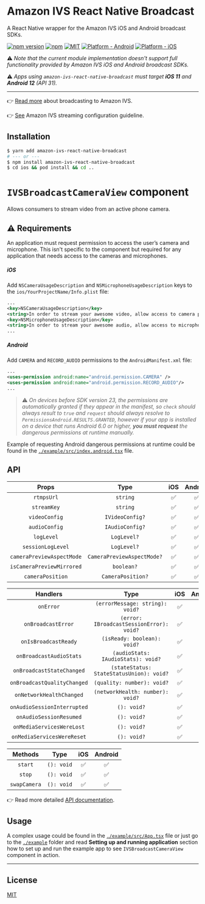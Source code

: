 # **Amazon IVS React Native Broadcast**

A React Native wrapper for the Amazon IVS iOS and Android broadcast SDKs.

[![npm version](https://badge.fury.io/js/amazon-ivs-react-native-broadcast.svg)](https://www.npmjs.com/package/amazon-ivs-react-native-broadcast)
[![npm](https://img.shields.io/npm/dt/amazon-ivs-react-native-broadcast.svg)](https://www.npmjs.com/package/amazon-ivs-react-native-broadcast)
[![MIT](https://img.shields.io/dub/l/vibe-d.svg)](https://opensource.org/licenses/MIT)
[![Platform - Android](https://img.shields.io/badge/platform-Android-3ddc84.svg?style=flat&logo=android)](https://www.android.com)
[![Platform - iOS](https://img.shields.io/badge/platform-iOS-000.svg?style=flat&logo=apple)](https://developer.apple.com/ios)

⚠️ _Note that the current module implementation doesn't support full functionality provided by Amazon IVS iOS and Android broadcast SDKs._

⚠️ _Apps using `amazon-ivs-react-native-broadcast` must target **iOS 11** and **Android 12** (API 31)._

***

👉 [Read more](https://docs.aws.amazon.com/ivs/latest/userguide/broadcast.html) about broadcasting to Amazon IVS.

👉 [See](https://docs.aws.amazon.com/ivs/latest/userguide/streaming-config.html) Amazon IVS streaming configuration guideline.

## Installation

```sh
$ yarn add amazon-ivs-react-native-broadcast
# --- or ---
$ npm install amazon-ivs-react-native-broadcast
$ cd ios && pod install && cd ..
```

# `IVSBroadcastCameraView` component
Allows consumers to stream video from an active phone camera.


## ⚠️ Requirements

An application must request permission to access the user’s camera and microphone. This isn't specific to the component but required for any application that needs access to the cameras and microphones.

##### **_iOS_**
Add `NSCameraUsageDescription` and `NSMicrophoneUsageDescription` keys to the `ios/YourProjectName/Info.plist` file:
```xml
...
<key>NSCameraUsageDescription</key>
<string>In order to stream your awesome video, allow access to camera please</string>
<key>NSMicrophoneUsageDescription</key>
<string>In order to stream your awesome audio, allow access to microphone please</string>
...
```

##### **_Android_**
Add `CAMERA` and  `RECORD_AUDIO` permissions to the `AndroidManifest.xml` file:
```xml
...
<uses-permission android:name="android.permission.CAMERA" />
<uses-permission android:name="android.permission.RECORD_AUDIO"/>
...
```
>⚠️ _On devices before SDK version 23, the permissions are automatically granted if they appear in the manifest, so `check` should always result to `true` and `request` should always resolve to `PermissionsAndroid.RESULTS.GRANTED`, however if your app is installed on a device that runs Android 6.0 or higher, **you must request** the _dangerous permissions_ at runtime manually._

Example of requesting Android dangerous permissions at runtime could be found in the [`./example/src/index.android.tsx`](./example/src/index.android.tsx) file.
## API
Props | Type | iOS | Android |
:---: | :---: | :---: | :---: |
`rtmpsUrl` | `string` | ✅ | ✅ |
`streamKey` | `string` | ✅ | ✅ |
`videoConfig` | `IVideoConfig?` | ✅ | ✅ |
`audioConfig` | `IAudioConfig?` | ✅ | ✅ |
`logLevel` | `LogLevel?` | ✅ | ✅ |
`sessionLogLevel` | `LogLevel?` | ✅ | ✅ |
`cameraPreviewAspectMode` | `CameraPreviewAspectMode?` | ✅ | ✅ |
`isCameraPreviewMirrored` | `boolean?` | ✅ | ✅ |
`cameraPosition` | `CameraPosition?` | ✅  | ✅|

Handlers | Type | iOS | Android
:---: | :---: | :---: | :---:  
`onError` | `(errorMessage: string): void?` | ✅  | ✅  |
`onBroadcastError` | `(error: IBroadcastSessionError): void?` | ✅  | ✅  |
`onIsBroadcastReady` | `(isReady: boolean): void?` | ✅  | ✅  |
`onBroadcastAudioStats` | `(audioStats: IAudioStats): void?` | ✅  | ✅  |
`onBroadcastStateChanged` | `(stateStatus: StateStatusUnion): void?` | ✅  | ✅  |
`onBroadcastQualityChanged` | `(quality: number): void?` | ✅  | ✅  |
`onNetworkHealthChanged` | `(networkHealth: number): void?` | ✅  | ✅  |
`onAudioSessionInterrupted` | `(): void?` | ✅  |  |
`onAudioSessionResumed` | `(): void?` | ✅  |  |
`onMediaServicesWereLost` | `(): void?` | ✅  |  |
`onMediaServicesWereReset` | `(): void?` | ✅  |  |

Methods | Type | iOS | Android
:---: | :---: | :---: | :---:  
`start` | `(): void` | ✅  | ✅  |
`stop` | `(): void` | ✅  | ✅  |
`swapCamera` | `(): void` | ✅  | ✅  |

👉 Read more detailed [API documentation](docs/api-documentation.md).

## Usage
A complex usage could be found in the [`./example/src/App.tsx`](./example/src/App.tsx) file or just go to the [`./example`](./example/) folder and read **Setting up and running application** section how to set up and run the example app to see `IVSBroadcastCameraView` component in action.

***

## License
[MIT](LICENSE)